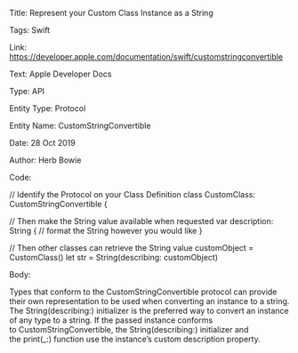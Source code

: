 Title:  Represent your Custom Class Instance as a String

Tags:   Swift

Link:   https://developer.apple.com/documentation/swift/customstringconvertible

Text:   Apple Developer Docs

Type:   API

Entity Type: Protocol

Entity Name: CustomStringConvertible

Date:   28 Oct 2019

Author: Herb Bowie

Code: 

// Identify the Protocol on your Class Definition
class CustomClass: CustomStringConvertible {

// Then make the String value available when requested
var description: String {
	// format the String however you would like
}

// Then other classes can retrieve the String value
customObject = CustomClass()
let str = String(describing: customObject)

Body: 

Types that conform to the CustomStringConvertible protocol can provide their own representation to be used when converting an instance to a string. The String(describing:) initializer is the preferred way to convert an instance of any type to a string. If the passed instance conforms to CustomStringConvertible, the String(describing:) initializer and the print(_:) function use the instance’s custom description property.
